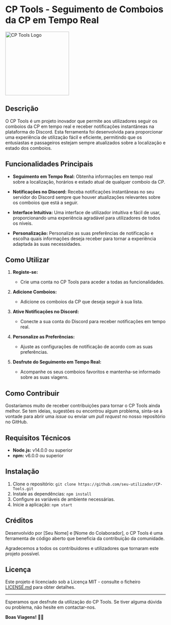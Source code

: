 # CP Tools - Seguimento de Comboios da CP em Tempo Real

<img src="link_para_o_logo.png" alt="CP Tools Logo" width="200"/>

## Descrição

O CP Tools é um projeto inovador que permite aos utilizadores seguir os comboios da CP em tempo real e receber notificações instantâneas na plataforma do Discord. Esta ferramenta foi desenvolvida para proporcionar uma experiência de utilização fácil e eficiente, permitindo que os entusiastas e passageiros estejam sempre atualizados sobre a localização e estado dos comboios.

## Funcionalidades Principais

- **Seguimento em Tempo Real:** Obtenha informações em tempo real sobre a localização, horários e estado atual de qualquer comboio da CP.

- **Notificações no Discord:** Receba notificações instantâneas no seu servidor do Discord sempre que houver atualizações relevantes sobre os comboios que está a seguir.

- **Interface Intuitiva:** Uma interface de utilizador intuitiva e fácil de usar, proporcionando uma experiência agradável para utilizadores de todos os níveis.

- **Personalização:** Personalize as suas preferências de notificação e escolha quais informações deseja receber para tornar a experiência adaptada às suas necessidades.

## Como Utilizar

1. **Registe-se:**
   - Crie uma conta no CP Tools para aceder a todas as funcionalidades.

2. **Adicione Comboios:**
   - Adicione os comboios da CP que deseja seguir à sua lista.

3. **Ative Notificações no Discord:**
   - Conecte a sua conta do Discord para receber notificações em tempo real.

4. **Personalize as Preferências:**
   - Ajuste as configurações de notificação de acordo com as suas preferências.

5. **Desfrute do Seguimento em Tempo Real:**
   - Acompanhe os seus comboios favoritos e mantenha-se informado sobre as suas viagens.

## Como Contribuir

Gostaríamos muito de receber contribuições para tornar o CP Tools ainda melhor. Se tem ideias, sugestões ou encontrou algum problema, sinta-se à vontade para abrir uma *issue* ou enviar um *pull request* no nosso repositório no GitHub.

## Requisitos Técnicos

- **Node.js:** v14.0.0 ou superior
- **npm:** v6.0.0 ou superior

## Instalação

1. Clone o repositório: `git clone https://github.com/seu-utilizador/CP-Tools.git`
2. Instale as dependências: `npm install`
3. Configure as variáveis de ambiente necessárias.
4. Inicie a aplicação: `npm start`

## Créditos

Desenvolvido por [Seu Nome] e [Nome do Colaborador], o CP Tools é uma ferramenta de código aberto que beneficia da contribuição da comunidade.

Agradecemos a todos os contribuidores e utilizadores que tornaram este projeto possível.

## Licença

Este projeto é licenciado sob a Licença MIT - consulte o ficheiro [LICENSE.md](LICENSE.md) para obter detalhes.

---

Esperamos que desfrute da utilização do CP Tools. Se tiver alguma dúvida ou problema, não hesite em contactar-nos.

**Boas Viagens!** 🚂✨

